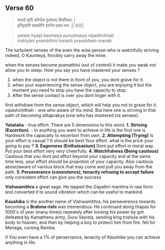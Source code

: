 ## Verse 60

> यततो ह्यपि कौन्तेय पुरुषस्य विपश्चित: |  
इन्द्रियाणि प्रमाथीनि हरन्ति प्रसभं मन: || 60||

>yatato hyapi kaunteya puruṣhasya vipaśhchitaḥ  
indriyāṇi pramāthīni haranti prasabhaṁ manaḥ

The turbulent senses of the even the wise person who is 
watchfully striving indeed, O Kaunteya, forcibly carry away the mine.  

when the senses become pramathini (out of control) it make you weak not allow you to sleep. How you say you have mastered your senses ? 
1. when the object is not there in front of you, you dont grave for it.
2. when your experiencing the sense object, you are enjoying it but the moment you need to stop you have the capacity to stop.
3. After the sense contact is over you dont linger with it.

first withdraw from the sense object, which will help you not to grave for it.  
vipashchithah - one who aware of his mind. But here one is striving in that path of becoming stitaprakya (one who has mastered his senses). 

**Yatataha** - true effort. There are 5 dimensions to this word. 
**1. Striving (Excertion)**. - In anything you want to achieve in life is the first one is Hardwork the capacaity to excertion from own. 
**2. Attempting (Trying)**  Is your effort is casual ? It should be best Your effort. what is the price your going to pay ? 
**3. Eagerness (Enthuisasium)** Dont put effort in moral way. Put your best effort very very cheerfully.
**4. Watchfulness (Being cautious)**  Cautious that you dont put effort beyond your capacity and at the same time less, your effort should be propotion of your capacity. Also cautious about/aware of various block that may come and pull you away from the path.
**5. Perseverance (consistence), tenacity refusing to accept failure**  only consistent effort can give you the success


**Vishwamithra** a great sage. He tapped the Gayathri manthra in raw form and converted it to sound vibration which can be useful to mankind. 

**Kaushika** is the another name of Vishwamithra, his perseverence towards becoming a **Brahma rishi** was tremendous. He continued doing thapas for 1000's of year (many times) repeately after loosing his power by got defeated by Kamathenu army, Guru Vasista, sending king trishula with his body to heaven, and then by helping a boy to protect him from fire.  fell for Menaga, cursing Ramba.

if You  even have a 1% of perservance, tenacity of *Kaushika* you can achieve anything in life.




<!--stackedit_data:
eyJoaXN0b3J5IjpbODE3MjE1ODkzLDEzNTMwNDk2ODUsLTQ3MT
UyMzIyMCwtMTYyMTI3MzI4OCwtMTE2MDUwMTczMCwxMTY1NDM5
ODk4LDcyMTc0NjM2NiwtMTIzMDY4NjgxOCwtMzY2NjA2MDY0LD
EyNzYyNjY5ODEsNDYwNDU2OTM2LC0xODg3NzQ5MjgxLC0xMjMx
MDE2MjE3XX0=
-->